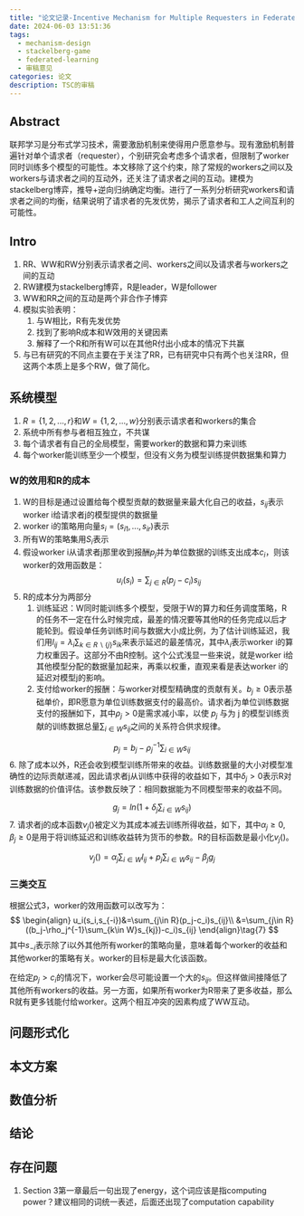 ```yaml
---
title: "论文记录-Incentive Mechanism for Multiple Requesters in Federated Learning: a Multi-Leader Stackelberg Game Approach"
date: 2024-06-03 13:51:36
tags:
  - mechanism-design
  - stackelberg-game
  - federated-learning
  - 审稿意见
categories: 论文
description: TSC的审稿
---
```

## Abstract
联邦学习是分布式学习技术，需要激励机制来使得用户愿意参与。现有激励机制普遍针对单个请求者（requester），个别研究会考虑多个请求者，但限制了worker同时训练多个模型的可能性。本文移除了这个约束，除了常规的workers之间以及workers与请求者之间的互动外，还关注了请求者之间的互动。建模为stackelberg博弈，推导+逆向归纳确定均衡。进行了一系列分析研究workers和请求者之间的均衡，结果说明了请求者的先发优势，揭示了请求者和工人之间互利的可能性。
## Intro
1. RR、WW和RW分别表示请求者之间、workers之间以及请求者与workers之间的互动
2. RW建模为stackelberg博弈，R是leader，W是follower
3. WW和RR之间的互动是两个非合作子博弈
4. 模拟实验表明：
	1. 与W相比，R有先发优势
	2. 找到了影响R成本和W效用的关键因素
	3. 解释了一个R和所有W可以在其他R付出小成本的情况下共赢
5. 与已有研究的不同点主要在于关注了RR，已有研究中只有两个也关注RR，但这两个本质上是多个RW，做了简化。
## 系统模型
1. $R=\{1,2,...,r\}$和$W=\{1,2,...,w\}$分别表示请求者和workers的集合
2. 系统中所有参与者相互独立，不共谋
3. 每个请求者有自己的全局模型，需要worker的数据和算力来训练
4. 每个worker能训练至少一个模型，但没有义务为模型训练提供数据集和算力

### W的效用和R的成本
1. W的目标是通过设置给每个模型贡献的数据量来最大化自己的收益，$s_{ij}$表示worker i给请求者j的模型提供的数据量
2. worker i的策略用向量$s_i=(s_{i1},...,s_{ir})$表示
3. 所有W的策略集用$S_i$表示
4. 假设worker i从请求者j那里收到报酬$p_j$并为单位数据的训练支出成本$c_i$，则该worker的效用函数是：
$$
u_i(s_i)=\sum_{j\in R}(p_j-c_i)s_{ij} \tag{1}
$$
5. R的成本分为两部分
	1. 训练延迟：W同时能训练多个模型，受限于W的算力和任务调度策略，R的任务不一定在什么时候完成，最差的情况要等其他R的任务完成以后才能轮到。假设单任务训练时间与数据大小成比例，为了估计训练延迟，我们用$l_{ij}=\lambda_i \sum_{k\in R\backslash\{j\}}s_{ik}$来表示延迟的最差情况，其中$\lambda_i$表示worker i的算力权重因子。这部分不由R控制。这个公式浅显一些来说，就是worker i给其他模型分配的数据量加起来，再乘以权重，直观来看是表达worker i的延迟对模型j的影响。
	2. 支付给worker的报酬：与worker对模型精确度的贡献有关。$b_j\geq 0$表示基础单价，即R愿意为单位训练数据支付的最高价。请求者j为单位训练数据支付的报酬如下，其中$\rho_j>0$是需求减小率，以使 $p_j$ 与为 j 的模型训练贡献的训练数据总量$\sum_{i\in W}s_{ij}$之间的关系符合供求规律。

$$
p_j=b_j-\rho_j^{-1}\sum_{i\in W}s_{ij} \tag{3}
$$
6. 除了成本以外，R还会收到模型训练所带来的收益。训练数据量的大小对模型准确性的边际贡献递减，因此请求者j从训练中获得的收益如下，其中$\delta_j>0$表示R对训练数据的价值评估。该参数反映了：相同数据能为不同模型带来的收益不同。

$$
g_j=ln(1+\delta_j\sum_{i\in W}s_{ij})\tag{4}
$$
7. 请求者j的成本函数$v_j()$被定义为其成本减去训练所得收益，如下，其中$\alpha_j\geq 0,\beta_j\geq 0$是用于将训练延迟和训练收益转为货币的参数。R的目标函数是最小化$v_j()$。

$$
v_j()=\alpha_j\sum_{i\in W}l_{ij}+p_j\sum_{i\in W}s_{ij}-\beta_jg_j
$$

### 三类交互
根据公式3，worker的效用函数可以改写为：
$$
\begin{align}
u_i(s_i,s_{-i})&=\sum_{j\in R}(p_j-c_i)s_{ij}\\
&=\sum_{j\in R}((b_j-\rho_j^{-1}\sum_{k\in W}s_{kj})-c_i)s_{ij}
\end{align}\tag{7}
$$
其中$s_{-i}$表示除了i以外其他所有worker的策略向量，意味着每个worker的收益和其他worker的策略有关。worker的目标是最大化该函数。

在给定$p_j> c_i$的情况下，worker会尽可能设置一个大的$s_{ij}$。但这样做间接降低了其他所有workers的收益。另一方面，如果所有worker为R带来了更多收益，那么R就有更多钱能付给worker。这两个相互冲突的因素构成了WW互动。


## 问题形式化

## 本文方案

## 数值分析

## 结论

## 存在问题
1. Section 3第一章最后一句出现了energy，这个词应该是指computing power？建议相同的词统一表述，后面还出现了computation capability